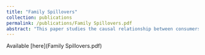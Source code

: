 ```yaml
---
title: "Family Spillovers"
collection: publications
permalink: /publications/Family Spillovers.pdf
abstract: "This paper studies the causal relationship between consumers' risk perception of COVID-19 and changes in consumption expenditures in the U.S. at the early stages of the pandemic. Although providing empirical evidence of the causal relationship between risk perception and spending is challenging due to possible endogeneity problems, I address this problem using a two-stage instrumental variable (IV) approach. Specifically, I use the weekly growth rate of COVID-19 cases in New York as a source of exogenous variation in consumer risk perception of COVID-19 in California. Two datasets are used for this purpose: (i) The University of Southern California (USC) Center for Economic and Social Research's Understanding Coronavirus in America Survey and (ii) The Opportunity Insights Economic Tracker. I focus on the period from April 1, 2020 to January 2, 2021, before the COVID-19 vaccine was publicly available in California. The results show that the growth rate of confirmed cases in New York is a strong instrument that has a positive and statistically significant effect on California residents' risk perception of death, infection, money loss, and job loss due to COVID-19. Moreover, I find a statistically significant causal relationship between risk perception and consumption expenditures. This effect is negative for major consumption categories, such as accommodation and food services, health care and social assistance, and sporting goods and hobbies. On the other hand, the effect is positive for grocery and food stores and arts, entertainment, and recreation. "
---
```


Available [here](Family Spillovers.pdf)
